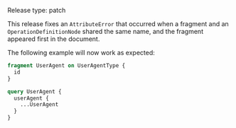 Release type: patch

This release fixes an `AttributeError` that occurred when a fragment and an `OperationDefinitionNode` shared the same name, and the fragment appeared first in the document.

The following example will now work as expected:

```graphql
fragment UserAgent on UserAgentType {
  id
}

query UserAgent {
  userAgent {
    ...UserAgent
  }
}
